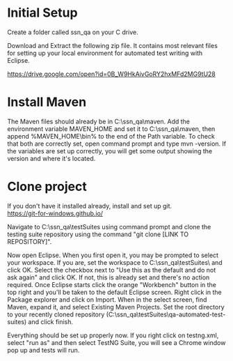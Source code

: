Initial Setup
================

Create a folder called ssn_qa on your C drive.

Download and Extract the following zip file.  It contains most relevant files for setting up your local environment for automated test writing with Eclipse.

https://drive.google.com/open?id=0B_W9HkAivGoRY2hxMFd2MG9tU28

Install Maven
================
The Maven files should already be in C:\ssn_qa\maven.  Add the environment variable MAVEN_HOME and set it to C:\ssn_qa\maven, then append %MAVEN_HOME\bin% to the end of the Path variable.  To check that both are correctly set, open command prompt and type mvn -version.  If the variables are set up correctly, you will get some output showing the version and where it's located.  

Clone project
================

If you don't have it installed already, install and set up git.  
https://git-for-windows.github.io/


Navigate to C:\ssn_qa\testSuites using command prompt and clone the testing suite repository using the command "git clone [LINK TO REPOSITORY]".  

Now open Eclipse.  When you first open it, you may be prompted to select your workspace.  If you are, set the workspace to C:\ssn_qa\testSuites\ and click OK.  Select the checkbox next to "Use this as the default and do not ask again" and click OK.  If not, this is already set and there's no action required.  Once Eclipse starts click the orange "Workbench" button in the top right and you'll be taken to the default Eclipse screen.  Right click  in the Package explorer and click on Import.  When in the select screen, find Maven, expand it, and select Existing Maven Projects.  Set the root directory to your recently cloned repository (C:\ssn_qa\testSuites\qa-automated-test-suites\) and click finish.  

Everything should be set up properly now.  If you right click on testng.xml, select "run as" and then select TestNG Suite, you will see a Chrome window pop up and tests will run.  
